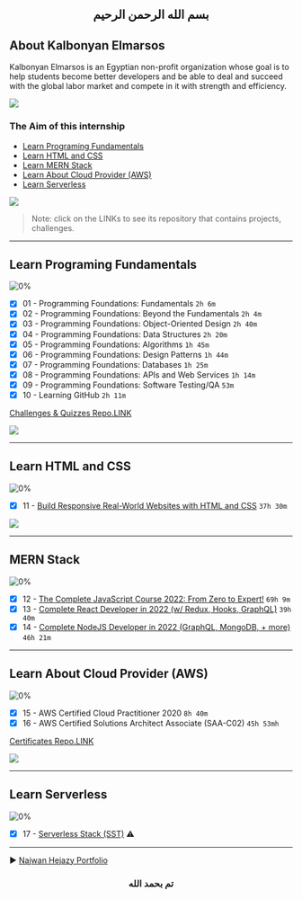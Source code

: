 ## <p align="center">بسم الله الرحمن الرحيم</p>

## About Kalbonyan Elmarsos

Kalbonyan Elmarsos is an Egyptian non-profit organization whose goal is to help students become better developers and be able to deal and succeed with the global labor market and compete in it with strength and efficiency.
<br/>

<a href="https://www.linkedin.com/company/%D9%83%D8%A7%D9%84%D8%A8%D9%86%D9%8A%D8%A7%D9%86-%D8%A7%D9%84%D9%85%D8%B1%D8%B5%D9%88%D8%B5/" target="_blank"><img src="https://img.shields.io/badge/-Kalbonyan%20Elmarsos-0077B5?style=for-the-badge&logo=Linkedin&logoColor=white"/></a>

### The Aim of this internship

- <a href="#Fundamentals">Learn Programing Fundamentals </a>
- <a href="#HTML">Learn HTML and CSS </a>
- <a href="#MERN">Learn MERN Stack</a>
- <a href="#AWS">Learn About Cloud Provider (AWS)</a>
- <a href="#serverless">Learn Serverless</a>

<img src="https://img.shields.io/badge/Total%20Number%20Of%20Hours%20For%20All%20Courses-%2B265h-blue">
<br>

> Note: click on the LINKs to see its repository that contains projects, challenges.

---

<!-- Fundamentals -->

<span id="Fundamentals"> </span>

## Learn Programing Fundamentals

![0%](https://progress-bar.dev/100/?title=Done)
<br />

- [x] 01 - Programming Foundations: Fundamentals `2h 6m`
- [x] 02 - Programming Foundations: Beyond the Fundamentals `2h 4m`
- [x] 03 - Programming Foundations: Object-Oriented Design `2h 40m`
- [x] 04 - Programming Foundations: Data Structures `2h 20m`
- [x] 05 - Programming Foundations: Algorithms `1h 45m`
- [x] 06 - Programming Foundations: Design Patterns `1h 44m`
- [x] 07 - Programming Foundations: Databases `1h 25m`
- [x] 08 - Programming Foundations: APIs and Web Services `1h 14m`
- [x] 09 - Programming Foundations: Software Testing/QA `53m`
- [x] 10 - Learning GitHub `2h 11m`

[Challenges & Quizzes Repo.LINK](./01-Linkedin)

<img src="https://img.shields.io/badge/Total%20Number%20Of%20Hours%20For%20These%20Courses-18h37m-blue">

---

<!-- HTML -->

<span id="HTML"></span>

## Learn HTML and CSS

![0%](https://progress-bar.dev/100/?title=Done)
<br />

- [x] 11 - [Build Responsive Real-World Websites with HTML and CSS](./02-Udemy-HTML-CSS) `37h 30m`

<img src="https://img.shields.io/badge/Total%20Number%20Of%20Hours%20For%20This%20Course-37h30m-blue">

---

<!-- MERN -->

<span id="MERN"></span>

## MERN Stack

![0%](https://progress-bar.dev/100/?title=Done)
<br />

- [x] 12 - [The Complete JavaScript Course 2022: From Zero to Expert!](./03-Udemy-MERN-Stack/C12-Js-Jonas) `69h 9m`
- [x] 13 - [Complete React Developer in 2022 (w/ Redux, Hooks, GraphQL)](./03-Udemy-MERN-Stack/C13-Reactjs-ZTM) `39h 40m`
- [x] 14 - [Complete NodeJS Developer in 2022 (GraphQL, MongoDB, + more)](./03-Udemy-MERN-Stack/C14-Nodejs-ZTM) `46h 21m`

<!--<img src="https://img.shields.io/badge/Total%20Number%20Of%20Hours%20For%20These%20Courses-155h-blue"> -->

---

<!-- AWS -->

<span id="AWS"></span>

## Learn About Cloud Provider (AWS)

![0%](https://progress-bar.dev/100/?title=Done)
<br />

- [x] 15 - AWS Certified Cloud Practitioner 2020 `8h 40m`
- [x] 16 - AWS Certified Solutions Architect Associate (SAA-C02) `45h 53mh`

[Certificates Repo.LINK](./04-aCloudGuru)

<img src="https://img.shields.io/badge/Total%20Number%20Of%20Hours%20For%20These%20Courses-54h33m-blue">

---

<!-- serverless -->

<span id="serverless"></span>

## Learn Serverless

![0%](https://progress-bar.dev/100/?title=Done)
<br />

- [x] 17 - [Serverless Stack (SST)](./05-SST-Project) :warning:

---

:arrow_forward: [Najwan Hejazy Portfolio](./00-najwan-portfolio)

### <p align="center">تم بحمد الله</p>
